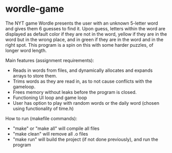 # wordle-game
 
The NYT game Wordle presents the user with an unknown 5-letter word and gives them 6 guesses to find it. Upon guess, letters within the word are displayed as default color if they are not in the word, yellow if they are in the word but in the wrong place, and in green if they are in the word and in the right spot. This program is a spin on this with some harder puzzles, of longer word length.

Main features (assignment requirements):
- Reads in words from files, and dynamically allocates and expands arrays to store them.
- Trims words as they are read in, as to not cause conflicts with the gameloop.
- Frees memory without leaks before the program is closed.
- Functioning UI loop and game loop
- User has option to play with random words or the daily word (chosen using functionality of time.h)

How to run (makefile commands):
- "make" or "make all" will compile all files
- "make clean" will remove all .o files
- "make run" will build the project (if not done previously), and run the program
